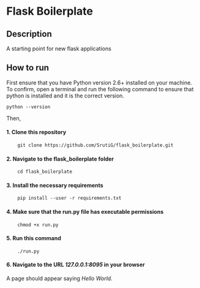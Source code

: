 # Flask Boilerplate

## Description
A starting point for new flask applications

## How to run
First ensure that you have Python version 2.6+ installed on your machine. To confirm,
open a terminal and run the following command to ensure that python is installed and it is the correct version.

    python --version
Then,
#### 1. Clone this repository


        git clone https://github.com/SrutiG/flask_boilerplate.git
#### 2. Navigate to the flask_boilerplate folder

        cd flask_boilerplate
#### 3. Install the necessary requirements
    
        pip install --user -r requirements.txt
#### 4. Make sure that the run.py file has executable permissions

        chmod +x run.py
#### 5. Run this command

        ./run.py
#### 6. Navigate to the URL *127.0.0.1:8095* in your browser
   A page should appear saying *Hello World*.
    
